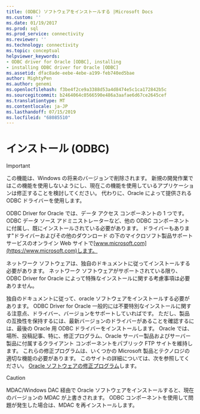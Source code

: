 ```yaml
---
title: (ODBC) ソフトウェアをインストールする |Microsoft Docs
ms.custom: ''
ms.date: 01/19/2017
ms.prod: sql
ms.prod_service: connectivity
ms.reviewer: ''
ms.technology: connectivity
ms.topic: conceptual
helpviewer_keywords:
- ODBC driver for Oracle [ODBC], installing
- installing ODBC driver for Oracle [ODBC]
ms.assetid: dfac8ade-eebe-4ebe-a199-feb740ed5bae
author: MightyPen
ms.author: genemi
ms.openlocfilehash: f3be4f2ce9a3388d53a4d8474e5c1ca172842b5c
ms.sourcegitcommit: b2464064c0566590e486a3aafae6d67ce2645cef
ms.translationtype: MT
ms.contentlocale: ja-JP
ms.lasthandoff: 07/15/2019
ms.locfileid: "68085510"
---
```

# <a name="installing-the-software-odbc"></a>インストール (ODBC)
> [!IMPORTANT]  
>  この機能は、Windows の将来のバージョンで削除されます。 新規の開発作業ではこの機能を使用しないようにし、現在この機能を使用しているアプリケーションは修正することを検討してください。 代わりに、Oracle によって提供される ODBC ドライバーを使用します。  
  
 ODBC Driver for Oracle では、データ アクセス コンポーネントの 1 つです。 ODBC データ ソース アドミニストレーターなど、他の ODBC コンポーネントに付属し、既にインストールされている必要があります。 ドライバーもあります"ドライバーおよびその他のダウンロード の下のマイクロソフト製品サポート サービスのオンライン Web サイトで[www.microsoft.com](https://www.microsoft.com)します。  
  
 ネットワーク ソフトウェアは、独自のドキュメントに従ってインストールする必要があります。 ネットワーク ソフトウェアがサポートされている限り、ODBC Driver for Oracle によって特殊なインストールに関する考慮事項は必要ありません。  
  
 独自のドキュメントに従って、oracle ソフトウェアをインストールする必要があります。 ODBC Driver for Oracle 一般的には不要特別なインストールに関する注意点、ドライバー、バージョンをサポートしていればです。 ただし、製品の互換性を保持するには、最新バージョンのドライバーがあることを確認するには、最後の Oracle 用 ODBC ドライバーをインストールします。 Oracle では、場所、投稿記事、特に、修正プログラム、Oracle サーバー製品およびサーバー製品に付属するクライアント コンポーネントをパブリック FTP サイトを維持します。 これらの修正プログラムは、いくつかの Microsoft 製品とテクノロジの適切な機能の必要があります。 このサイトの詳細については、次を参照してください。 [Oracle ソフトウェアの修正プログラム](../../odbc/microsoft/oracle-software-patches.md)します。  
  
> [!CAUTION]  
>  MDAC/Windows DAC 経由で Oracle ソフトウェアをインストールすると、現在のバージョンの MDAC が上書きされます。 ODBC コンポーネントを使用して問題が発生した場合は、MDAC を再インストールします。
